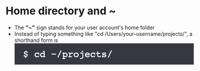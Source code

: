 # Home directory and ~

* The **"~"** sign stands for your user account's home folder
* Instead of typing something like "cd /Users/your-username/projects/", a shorthand form is
![Image of ~](/images/~.png)

